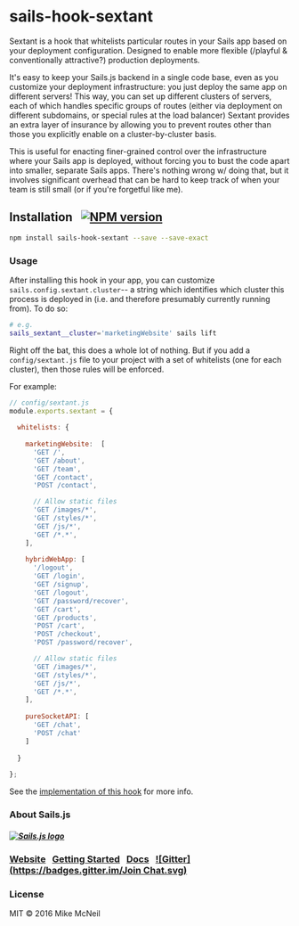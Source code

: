 # sails-hook-sextant

Sextant is a hook that whitelists particular routes in your Sails app based on your deployment configuration.  Designed to enable more flexible (/playful & conventionally attractive?) production deployments.

It's easy to keep your Sails.js backend in a single code base, even as you customize your deployment infrastructure:  you just deploy the same app on different servers!  This way, you can set up different clusters of servers, each of which handles specific groups of routes (either via deployment on different subdomains, or special rules at the load balancer)
Sextant provides an extra layer of insurance by allowing you to prevent routes other than those you explicitly enable on a cluster-by-cluster basis.

This is useful for enacting finer-grained control over the infrastructure where your Sails app is deployed, without forcing you to bust the code apart into smaller, separate Sails apps. There's nothing wrong w/ doing that, but it involves significant overhead that can be hard to keep track of when your team is still small (or if you're forgetful like me).


## Installation &nbsp; [![NPM version](https://badge.fury.io/js/sails-hook-sextant.svg)](http://badge.fury.io/js/sails-hook-sextant)

```sh
npm install sails-hook-sextant --save --save-exact
```


### Usage

After installing this hook in your app, you can customize `sails.config.sextant.cluster`-- a string which identifies which cluster this process is deployed in
(i.e. and therefore presumably currently running from).  To do so:

```bash
# e.g.
sails_sextant__cluster='marketingWebsite' sails lift
```


Right off the bat, this does a whole lot of nothing.  But if you add a `config/sextant.js` file to your project with a set of whitelists (one for each cluster), then those rules will be enforced.

For example:

```javascript
// config/sextant.js
module.exports.sextant = {
  
  whitelists: {
  
    marketingWebsite:  [
      'GET /',
      'GET /about',
      'GET /team',
      'GET /contact',
      'POST /contact',

      // Allow static files
      'GET /images/*',
      'GET /styles/*',
      'GET /js/*',
      'GET /*.*',
    ],
    
    hybridWebApp: [
      '/logout',
      'GET /login',
      'GET /signup',
      'GET /logout',
      'GET /password/recover',
      'GET /cart',
      'GET /products',
      'POST /cart',
      'POST /checkout',
      'POST /password/recover',

      // Allow static files
      'GET /images/*',
      'GET /styles/*',
      'GET /js/*',
      'GET /*.*',
    ],
    
    pureSocketAPI: [
      'GET /chat',
      'POST /chat'
    ]
    
  }
  
};
```


See the [implementation of this hook](./index.js) for more info.



### About Sails.js

<h5>
<a href="http://sailsjs.org"><img alt="Sails.js logo" src="http://balderdashy.github.io/sails/images/logo.png" title="Sails.js"/></a>
</h5>

### [Website](http://sailsjs.org/)  &nbsp; [Getting Started](http://sailsjs.org/get-started) &nbsp;  [Docs](http://sailsjs.org/documentation) &nbsp;  [![Gitter](https://badges.gitter.im/Join Chat.svg)](https://gitter.im/balderdashy/sails?utm_source=badge&utm_medium=badge&utm_campaign=pr-badge&utm_content=badge)


### License

MIT &copy; 2016 Mike McNeil


